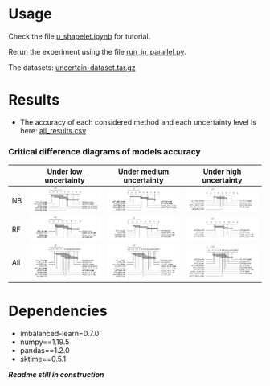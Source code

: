 # Usage

Check the file  [u_shapelet.ipynb](./u_shapelet.ipynb) for tutorial.  

Rerun the experiment using the file [run_in_parallel.py](./run_in_parallel.py). 

The datasets: [uncertain-dataset.tar.gz](./uncertain-dataset.tar.gz)

# Results

- The accuracy of each considered method and each uncertainty level is here: [all_results.csv](./all_results.csv)

### Critical difference diagrams of models accuracy

|      | Under low uncertainty                 | Under medium uncertainty              | Under high uncertainty                |
| ---- | ------------------------------------- | ------------------------------------- | ------------------------------------- |
| NB   | ![](./images/CD_ust_models_nb_01.png) | ![](./images/CD_ust_models_nb_06.png) | ![](./images/CD_ust_models_nb_16.png) |
| RF   | ![](./images/CD_ust_models_rf_01.png) | ![](./images/CD_ust_models_rf_06.png) | ![](./images/CD_ust_models_rf_16.png) |
| All  | ![](./images/CD_ust_models01.png)     | ![](./images/CD_ust_models06.png)     | ![](./images/CD_ust_models16.png)     |

# Dependencies

- imbalanced-learn=0.7.0
- numpy==1.19.5
- pandas==1.2.0
- sktime==0.5.1



***Readme still in construction***